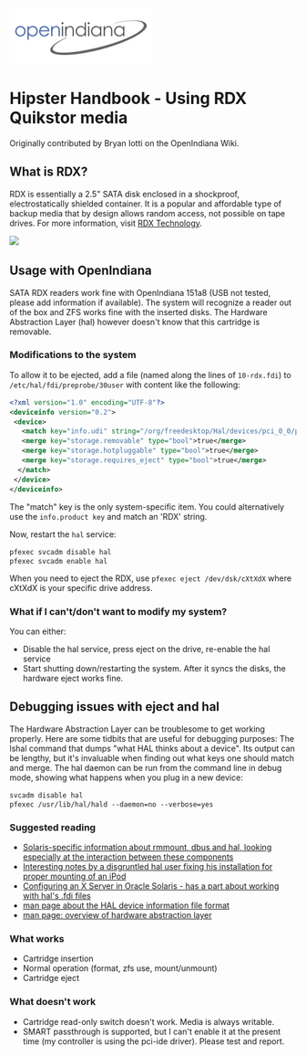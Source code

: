 <!--

The contents of this Documentation are subject to the Public Documentation License Version 1.01
 (the "License"); you may only use this Documentation if you comply with the terms of this License.
A copy of the License is available at http://illumos.org/license/PDL.


The Original Documentation is _________________.

The Initial Writer of the Original Documentation is Bryan N Iotti Copyright (C) 2013.
All Rights Reserved. (Initial Writer contact(s):________________[Insert hyperlink/alias]).

Contributor(s): ______________________________________.

Portions created by ______ are Copyright (C)_________[Insert year(s)].
All Rights Reserved. (Contributor contact(s):________________[Insert hyperlink/alias]).

-->

<img src = "../../../Openindiana.png">

# Hipster Handbook - Using RDX Quikstor media

Originally contributed by Bryan Iotti on the OpenIndiana Wiki.

## What is RDX?

RDX is essentially a 2.5" SATA disk enclosed in a shockproof, electrostatically shielded container. It is a popular and affordable type of backup media that by design allows random access, not possible on tape drives.
For more information, visit [RDX Technology](https://en.wikipedia.org/wiki/RDX_Technology).

<img src = "http://www.rdxworks.com/images/Imation/1TB_RDX_27957.jpg">

## Usage with OpenIndiana

SATA RDX readers work fine with OpenIndiana 151a8 (USB not tested, please add information if available).
The system will recognize a reader out of the box and ZFS works fine with the inserted disks.
The Hardware Abstraction Layer (hal) however doesn't know that this cartridge is removable.

### Modifications to the system

To allow it to be ejected, add a file (named along the lines of `10-rdx.fdi`) to `/etc/hal/fdi/preprobe/30user` with content like the following:

```xml
<?xml version="1.0" encoding="UTF-8"?>
<deviceinfo version="0.2">
 <device>
   <match key="info.udi" string="/org/freedesktop/Hal/devices/pci_0_0/pci_ide_1f_2/ide_0_2/sd20/sd20">
   <merge key="storage.removable" type="bool">true</merge>
   <merge key="storage.hotpluggable" type="bool">true</merge>
   <merge key="storage.requires_eject" type="bool">true</merge>
  </match>
 </device>
</deviceinfo>
```

The "match" key is the only system-specific item. You could alternatively use the `info.product key` and match an 'RDX' string.

Now, restart the `hal` service:

```
pfexec svcadm disable hal
pfexec svcadm enable hal
```

When you need to eject the RDX, use `pfexec eject /dev/dsk/cXtXdX` where cXtXdX is your specific drive address.

### What if I can't/don't want to modify my system?

You can either:

- Disable the hal service, press eject on the drive, re-enable the hal service
- Start shutting down/restarting the system. After it syncs the disks, the hardware eject works fine.

## Debugging issues with eject and hal

The Hardware Abstraction Layer can be troublesome to get working properly. Here are some tidbits that are useful for debugging purposes:
The lshal command that dumps "what HAL thinks about a device". Its output can be lengthy, but it's invaluable when finding out what keys one should match and merge.
The hal daemon can be run from the command line in debug mode, showing what happens when you plug in a new device:

```
svcadm disable hal
pfexec /usr/lib/hal/hald --daemon=no --verbose=yes
```

### Suggested reading

- [Solaris-specific information about rmmount, dbus and hal, looking especially at the interaction between these components](https://iws.cs.uni-magdeburg.de/~elkner/s11/rmmount.html)
- [Interesting notes by a disgruntled hal user fixing his installation for proper mounting of an iPod](https://web.archive.org/web/20210419214900/http://sphinx.mythic-beasts.com/~mark/random/hal/)
- [Configuring an X Server in Oracle Solaris - has a part about working with hal's .fdi files](http://docs.oracle.com/cd/E26502_01/html/E28056/gmcdj.html)
- [man page about the HAL device information file format](https://docs.oracle.com/cd/E26502_01/html/E29042/fdi-4.html#REFMAN4fdi-4)
- [man page: overview of hardware abstraction layer](https://docs.oracle.com/cd/E26502_01/html/E29043/hal-5.html#REFMAN5hal-5)

### What works

- Cartridge insertion
- Normal operation (format, zfs use, mount/unmount)
- Cartridge eject

### What doesn't work

- Cartridge read-only switch doesn't work. Media is always writable.
- SMART passthrough is supported, but I can't enable it at the present time (my controller is using the pci-ide driver). Please test and report.
